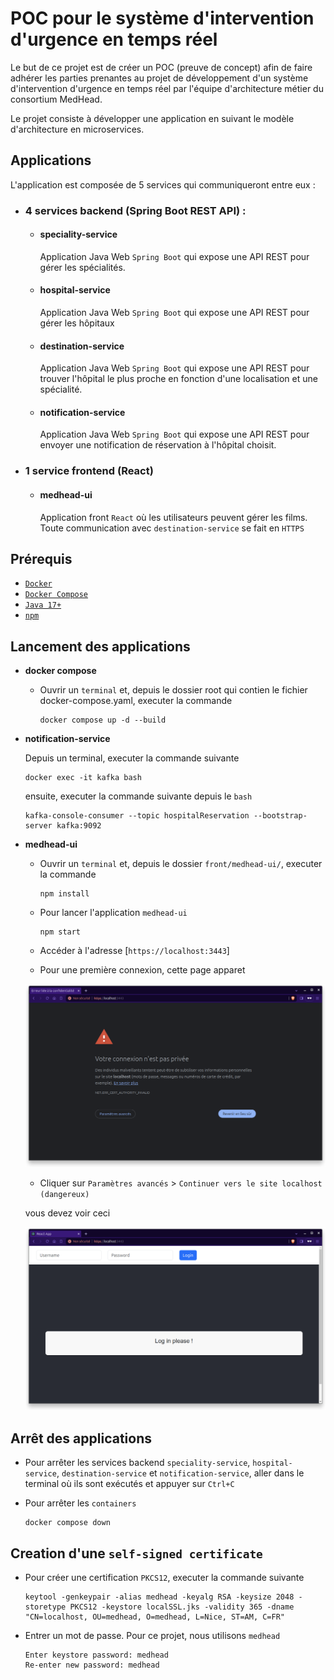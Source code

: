 # POC pour le système d'intervention d'urgence en temps réel

Le but de ce projet est de créer un POC (preuve de concept) afin de faire adhérer les parties prenantes au projet de développement d'un système d'intervention d'urgence en temps réel par l'équipe d'architecture métier du consortium MedHead.

Le projet consiste à développer une application en suivant le modèle d'architecture en microservices.

## Applications

L'application est composée de 5 services qui communiqueront entre eux :

- ### 4 services backend (Spring Boot REST API) :

  - #### speciality-service

    Application Java Web `Spring Boot` qui expose une API REST pour gérer les spécialités.

  - #### hospital-service

    Application Java Web `Spring Boot` qui expose une API REST pour gérer les hôpitaux

  - #### destination-service

    Application Java Web `Spring Boot` qui expose une API REST pour trouver l'hôpital le plus proche en fonction d'une localisation et une spécialité.

  - #### notification-service

    Application Java Web `Spring Boot` qui expose une API REST pour envoyer une notification de réservation à l'hôpital choisit.

- ### 1 service frontend (React)

  - #### medhead-ui

    Application front `React` où les utilisateurs peuvent gérer les films. Toute communication avec `destination-service` se fait en `HTTPS`

## Prérequis

- [`Docker`](https://docs.docker.com/get-docker/)
- [`Docker Compose`](https://docs.docker.com/compose/install/)
- [`Java 17+`](https://www.oracle.com/java/technologies/downloads/#java17)
- [`npm`](https://docs.npmjs.com/downloading-and-installing-node-js-and-npm)

## Lancement des applications

- **docker compose**

  - Ouvrir un `terminal` et, depuis le dossier root qui contien le fichier docker-compose.yaml, executer la commande

    ```
    docker compose up -d --build
    ```

- **notification-service**

  Depuis un terminal, executer la commande suivante

  ```
  docker exec -it kafka bash
  ```

  ensuite, executer la commande suivante depuis le `bash`

  ```
  kafka-console-consumer --topic hospitalReservation --bootstrap-server kafka:9092
  ```

- **medhead-ui**

  - Ouvrir un `terminal` et, depuis le dossier `front/medhead-ui/`, executer la commande

    ```
    npm install
    ```

  - Pour lancer l'application `medhead-ui`

    ```
    npm start
    ```

  - Accéder à l'adresse [`https://localhost:3443`]

  - Pour une première connexion, cette page apparet

  ![readme-ui-1](ressource/images/readme-ui-1.png)

  - Cliquer sur `Paramètres avancés` > `Continuer vers le site localhost (dangereux)`

  vous devez voir ceci

  ![readme-ui-2](ressource/images/readme-ui-2.png)

## Arrêt des applications

- Pour arrêter les services backend `speciality-service`, `hospital-service`, `destination-service` et `notification-service`, aller dans le terminal où ils sont exécutés et appuyer sur `Ctrl+C`

- Pour arrêter les `containers`

  ```
  docker compose down
  ```

## Creation d'une `self-signed certificate`

- Pour créer une certification `PKCS12`, executer la commande suivante

  ```
  keytool -genkeypair -alias medhead -keyalg RSA -keysize 2048 -storetype PKCS12 -keystore localSSL.jks -validity 365 -dname "CN=localhost, OU=medhead, O=medhead, L=Nice, ST=AM, C=FR"
  ```

- Entrer un mot de passe. Pour ce projet, nous utilisons `medhead`

  ```
  Enter keystore password: medhead
  Re-enter new password: medhead
  ```
